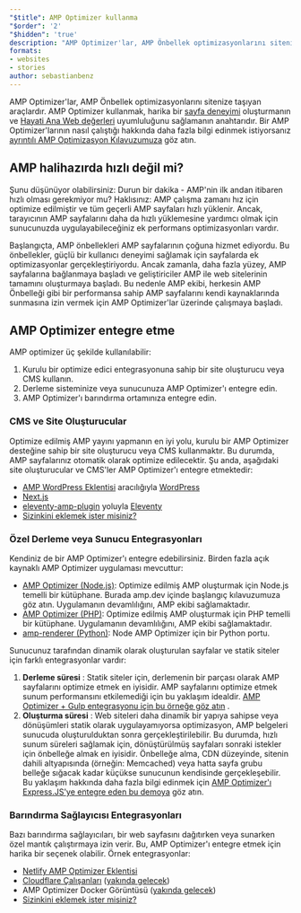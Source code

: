 ```yaml
---
"$title": AMP Optimizer kullanma
"$order": '2'
"$hidden": 'true'
description: "AMP Optimizer'lar, AMP Önbellek optimizasyonlarını sitenize taşıyan araçlardır. AMP Optimizer kullanmak, harika bir sayfa deneyimi oluşturmanın ve Hayati Ana Web değerleri uyumluluğunu sağlamanın anahtarıdır. Bu kılavuz, AMP sayfalarınızı optimize etmek için bir AMP Optimizer'ı en iyi şekilde nasıl kullanacağınızı açıklıyor."
formats:
- websites
- stories
author: sebastianbenz
---
```


AMP Optimizer'lar, AMP Önbellek optimizasyonlarını sitenize taşıyan araçlardır. AMP Optimizer kullanmak, harika bir [sayfa deneyimi](https://developers.google.com/search/docs/guides/page-experience) oluşturmanın ve [Hayati Ana Web değerleri](https://web.dev/vitals/) uyumluluğunu sağlamanın anahtarıdır. Bir AMP Optimizer'larının nasıl çalıştığı hakkında daha fazla bilgi edinmek istiyorsanız [ayrıntılı AMP Optimizasyon Kılavuzumuza](explainer.md) göz atın.

## AMP halihazırda hızlı değil mi?

Şunu düşünüyor olabilirsiniz: Durun bir dakika - AMP'nin ilk andan itibaren hızlı olması gerekmiyor mu? Haklısınız: AMP çalışma zamanı hız için optimize edilmiştir ve tüm geçerli AMP sayfaları hızlı yüklenir. Ancak, tarayıcının AMP sayfalarını daha da hızlı yüklemesine yardımcı olmak için sunucunuzda uygulayabileceğiniz ek performans optimizasyonları vardır.

Başlangıçta, AMP önbellekleri AMP sayfalarının çoğuna hizmet ediyordu. Bu önbellekler, güçlü bir kullanıcı deneyimi sağlamak için sayfalarda ek optimizasyonlar gerçekleştiriyordu. Ancak zamanla, daha fazla yüzey, AMP sayfalarına bağlanmaya başladı ve geliştiriciler AMP ile web sitelerinin tamamını oluşturmaya başladı. Bu nedenle AMP ekibi, herkesin AMP Önbelleği gibi bir performansa sahip AMP sayfalarını kendi kaynaklarında sunmasına izin vermek için AMP Optimizer'lar üzerinde çalışmaya başladı.

## AMP Optimizer entegre etme

AMP optimizer üç şekilde kullanılabilir:

1. Kurulu bir optimize edici entegrasyonuna sahip bir site oluşturucu veya CMS kullanın.
2. Derleme sisteminize veya sunucunuza AMP Optimizer'ı entegre edin.
3. AMP Optimizer'ı barındırma ortamınıza entegre edin.

### CMS ve Site Oluşturucular

Optimize edilmiş AMP yayını yapmanın en iyi yolu, kurulu bir AMP Optimizer desteğine sahip bir site oluşturucu veya CMS kullanmaktır. Bu durumda, AMP sayfalarınız otomatik olarak optimize edilecektir. Şu anda, aşağıdaki site oluşturucular ve CMS'ler AMP Optimizer'ı entegre etmektedir:

- [AMP WordPress Eklentisi](https://wordpress.org/plugins/amp/) aracılığıyla [WordPress](https://wordpress.org/)
- [Next.js](https://nextjs.org/docs/api-reference/next/amp)
- [eleventy-amp-plugin](https://blog.amp.dev/2020/07/28/introducing-the-eleventy-amp-plugin/) yoluyla [Eleventy](https://www.11ty.dev/)
- [Sizinkini eklemek ister misiniz?](https://github.com/ampproject/amp.dev/issues/new?assignees=&labels=Category%3A+Content%2C+Status%3A+Pending+Triage&template=content.md&title=)

### Özel Derleme veya Sunucu Entegrasyonları

Kendiniz de bir AMP Optimizer'ı entegre edebilirsiniz. Birden fazla açık kaynaklı AMP Optimizer uygulaması mevcuttur:

- [AMP Optimizer (Node.js)](node-amp-optimizer.md): Optimize edilmiş AMP oluşturmak için Node.js temelli bir kütüphane. Burada amp.dev içinde başlangıç kılavuzumuza göz atın. Uygulamanın devamlılığını, AMP ekibi sağlamaktadır.
- [AMP Optimizer (PHP)](https://github.com/ampproject/amp-wp/tree/develop/lib/optimizer): Optimize edilmiş AMP oluşturmak için PHP temelli bir kütüphane. Uygulamanın devamlılığını, AMP ekibi sağlamaktadır.
- [amp-renderer (Python)](https://github.com/chasefinch/amp-renderer): Node AMP Optimizer için bir Python portu.

Sunucunuz tarafından dinamik olarak oluşturulan sayfalar ve statik siteler için farklı entegrasyonlar vardır:

1. **Derleme süresi** : Statik siteler için, derlemenin bir parçası olarak AMP sayfalarını optimize etmek en iyisidir. AMP sayfalarını optimize etmek sunum performansını etkilemediği için bu yaklaşım idealdir. [AMP Optimizer + Gulp entegrasyonu için bu örneğe göz atın](https://github.com/ampproject/amp-toolbox/tree/main/packages/optimizer/demo/gulp) .
2. **Oluşturma süresi** : Web siteleri daha dinamik bir yapıya sahipse veya dönüşümleri statik olarak uygulayamıyorsa optimizasyon, AMP belgeleri sunucuda oluşturulduktan sonra gerçekleştirilebilir. Bu durumda, hızlı sunum süreleri sağlamak için, dönüştürülmüş sayfaları sonraki istekler için önbelleğe almak en iyisidir. Önbelleğe alma, CDN düzeyinde, sitenin dahili altyapısında (örneğin: Memcached) veya hatta sayfa grubu belleğe sığacak kadar küçükse sunucunun kendisinde gerçekleşebilir. Bu yaklaşım hakkında daha fazla bilgi edinmek için [AMP Optimizer'ı Express.JS'ye entegre eden bu demoya](https://github.com/ampproject/amp-toolbox/tree/main/packages/optimizer/demo/express) göz atın.

### Barındırma Sağlayıcısı Entegrasyonları

Bazı barındırma sağlayıcıları, bir web sayfasını dağıtırken veya sunarken özel mantık çalıştırmaya izin verir. Bu, AMP Optimizer'ı entegre etmek için harika bir seçenek olabilir. Örnek entegrasyonlar:

- [Netlify AMP Optimizer Eklentisi](https://github.com/martinbean/netlify-plugin-amp-server-side-rendering#amp-server-side-rendering-netlify-plugin)
- [Cloudflare Çalışanları](https://workers.cloudflare.com/) ([yakında gelecek](https://github.com/ampproject/amp-toolbox/issues/878))
- AMP Optimizer Docker Görüntüsü ([yakında gelecek](https://github.com/ampproject/amp-toolbox/issues/879))
- [Sizinkini eklemek ister misiniz?](https://github.com/ampproject/amp.dev/issues/new?assignees=&labels=Category%3A+Content%2C+Status%3A+Pending+Triage&template=content.md&title=)
